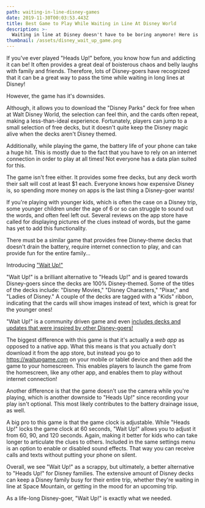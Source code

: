 ```yaml
---
path: waiting-in-line-disney-games
date: 2019-11-30T00:03:53.443Z
title: Best Game to Play While Waiting in Line At Disney World
description: >-
  Waiting in line at Disney doesn't have to be boring anymore! Here is our pick for the best game you can play while in line at your favorite Disney World or Disneyland attraction!
thumbnail: /assets/disney_wait_up_game.png
---
```

If you've ever played "Heads Up!" before, you know how fun and addicting it can be! It often provides a great deal of boisterous chaos and belly laughs with family and friends. Therefore, lots of Disney-goers have recognized that it can be a great way to pass the time while waiting in long lines at Disney! 

However, the game has it's downsides.

Although, it allows you to download the "Disney Parks" deck for free when at Walt Disney World, the selection can feel thin, and the cards often repeat, making a less-than-ideal experience. Fortunately, players can jump to a small selection of free decks, but it doesn't quite keep the Disney magic alive when the decks aren't Disney themed.

Additionally, while playing the game, the battery life of your phone can take a huge hit. This is mostly due to the fact that you have to rely on an internet connection in order to play at all times! Not everyone has a data plan suited for this.

The game isn't free either. It provides some free decks, but any deck worth their salt will cost at least $1 each. Everyone knows how expensive Disney is, so spending more money on apps is the last thing a Disney-goer wants!

If you're playing with younger kids, which is often the case on a Disney trip, some younger children under the age of 6 or so can struggle to sound out the words, and often feel left out. Several reviews on the app store have called for displaying pictures of the clues instead of words, but the game has yet to add this functionality.

There must be a similar game that provides free Disney-theme decks that doesn't drain the battery, require internet connection to play, and can provide fun for the entire family...

Introducing ["Wait Up!"](https://waitupgame.com)

"Wait Up!" is a brilliant alternative to "Heads Up!" and is geared towards Disney-goers since the decks are 100% Disney-themed. Some of the titles of the decks include: "Disney Movies," "Disney Characters," "Pixar," and "Ladies of Disney." A couple of the decks are tagged with a "Kids" ribbon, indicating that the cards will show images instead of text, which is great for the younger ones!

"Wait Up!" is a community driven game and even [includes decks and updates that were inspired by other Disney-goers!](https://www.reddit.com/r/disney/comments/cfz3vy/i_made_a_disney_themed_version_of_the_mobile_game/)

The biggest difference with this game is that it's actually a *web app* as opposed to a native app. What this means is that you actually don't download it from the app store, but instead you go to https://waitupgame.com on your mobile or tablet device and then add the game to your homescreen. This enables players to launch the game from the homescreen, like any other app, and enables them to play without internet connection!

Another difference is that the game doesn't use the camera while you're playing, which is another downside to "Heads Up!" since recording your play isn't optional. This most likely contributes to the battery drainage issue, as well. 

A big pro to this game is that the game clock is adjustable. While "Heads Up!" locks the game clock at 60 seconds, "Wait Up!" allows you to adjust it from 60, 90, and 120 seconds. Again, making it better for kids who can take longer to articulate the clues to others. Included in the same settings menu is an option to enable or disabled sound effects. That way you can receive calls and texts without putting your phone on silent.

Overall, we see "Wait Up!" as a scrappy, but ultimately, a better alternative to "Heads Up!" for Disney families. The extensive amount of Disney decks can keep a Disney family busy for their entire trip, whether they're waiting in line at Space Mountain, or getting in the mood for an upcoming trip. 

As a life-long Disney-goer, "Wait Up!" is exactly what we needed.






